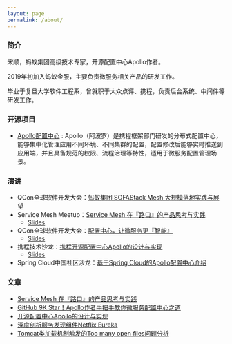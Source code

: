 ```yaml
---
layout: page
permalink: /about/
---
```


### 简介

宋顺，蚂蚁集团高级技术专家，开源配置中心Apollo作者。

2019年初加入蚂蚁金服，主要负责微服务相关产品的研发工作。

毕业于复旦大学软件工程系，曾就职于大众点评、携程，负责后台系统、中间件等研发工作。

### 开源项目

 - [Apollo配置中心](https://github.com/ctripcorp/apollo) : Apollo（阿波罗）是携程框架部门研发的分布式配置中心，能够集中化管理应用不同环境、不同集群的配置，配置修改后能够实时推送到应用端，并且具备规范的权限、流程治理等特性，适用于微服务配置管理场景。

### 演讲

 - QCon全球软件开发大会：[蚂蚁集团 SOFAStack Mesh 大规模落地实践与展望](https://qcon.infoq.cn/2020/shanghai/presentation/2837)
 - Service Mesh Meetup：[Service Mesh 在『路口』的产品思考与实践](https://tech.antfin.com/community/activities/985/review/954)
     - [Slides](https://myslide.cn/slides/21983)
 - QCon全球软件开发大会：[配置中心，让微服务更『智能』](https://2018.qconshanghai.com/presentation/799)
    - [Slides](https://myslide.cn/slides/10035)
 - 携程技术沙龙：[携程开源配置中心Apollo的设计与实现](http://www.itdks.com/dakalive/detail/3420)
    - [Slides](https://myslide.cn/slides/10168)
 - Spring Cloud中国社区沙龙：[基于Spring Cloud的Apollo配置中心介绍](http://www.itdks.com/dakalive/detail/929)

### 文章

 - [Service Mesh 在『路口』的产品思考与实践](<https://mp.weixin.qq.com/s/WitivwLk_caMA0mxGQZlRA>)
 - [GitHub 9K Star！Apollo作者手把手教你微服务配置中心之道](https://mp.weixin.qq.com/s?__biz=MjM5MDE0Mjc4MA==&mid=2651011525&idx=1&sn=27329c8a7ee88c3440d139ecbbf98af8)
 - [开源配置中心Apollo的设计与实现](https://mp.weixin.qq.com/s?__biz=MzI4MTY5NTk4Ng==&mid=2247489308&amp;idx=1&amp;sn=aea4b66490c4940f6b3c4d5fa1d2972d)
 - [深度剖析服务发现组件Netflix Eureka](https://mp.weixin.qq.com/s/6DiMiT8AynECNcGRR75XFQ)
 - [Tomcat类加载机制触发的Too many open files问题分析](https://mp.weixin.qq.com/s?__biz=MzI4MTY5NTk4Ng==&mid=2247489529&amp;idx=1&amp;sn=5efe82073f4a421ebb0f5c2402565358)
